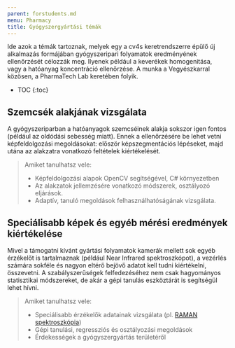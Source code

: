 ```yaml
---
parent: forstudents.md
menu: Pharmacy
title: Gyógyszergyártási témák
---
```


Ide azok a témák tartoznak, melyek egy a cv4s keretrendszerre épülő új alkalmazás formájában gyógyszeripari folyamatok eredményének ellenőrzését célozzák meg. Ilyenek például a keverékek homogenitása, vagy a hatóanyag koncentráció ellenőrzése. A munka a Vegyészkarral közösen, a PharmaTech Lab keretében folyik.

* TOC
{:toc}

## Szemcsék alakjának vizsgálata

A gyógyszeriparban a hatóanyagok szemcséinek alakja sokszor igen fontos (például az oldódási sebesség miatt). Ennek a ellenőrzésére be lehet vetni képfeldolgozási megoldásokat: először képszegmentációs lépéseket, majd utána az alakzatra vonatkozó feltételek kiértékelését.

> Amiket tanulhatsz vele:
>
>  * Képfeldolgozási alapok OpenCV segítségével, C# környezetben
>  * Az alakzatok jellemzésére vonatkozó módszerek, osztályozó eljárások.
>  * Adaptív, tanuló megoldások felhasználhatóságának vizsgálata.

## Speciálisabb képek és egyéb mérési eredmények kiértékelése

Mivel a támogatni kívánt gyártási folyamatok kamerák mellett sok egyéb érzékelőt is tartalmaznak (például Near Infrared spektroszkópot), a vezérlés számára sokféle és nagyon eltérő bejövő adatot kell tudni kiértékelni, összevetni. A szabályszerűségek felfedezéséhez nem csak hagyományos statisztikai módszereket, de akár a gépi tanulás eszköztárát is segítségül lehet hívni.

> Amiket tanulhatsz vele:
>
>  * Speciálisabb érzékelők adatainak vizsgálata (pl. [RAMAN spektroszkópia](https://en.wikipedia.org/wiki/Raman_spectroscopy))
>  * Gépi tanulási, regressziós és osztályozási megoldások
>  * Érdekességek a gyógyszergyártás területéről
